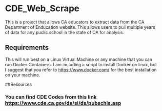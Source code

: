 # CDE_Web_Scrape
This is a project that allows CA educators to extract data from the CA Department of Enducation website. This allows users to pull multiple years of data for any puclic school in the state of CA for analysis.

## Requirements
This will run best on a Linux Virtual Machine or any machine that you can run Docker Containers. I am including a script to install Docker on linux, but I suggest that you refer to https://www.docker.com/ for the best installation on your machine. 

##Resources
### You can find CDE Codes from this link https://www.cde.ca.gov/ds/si/ds/pubschls.asp
